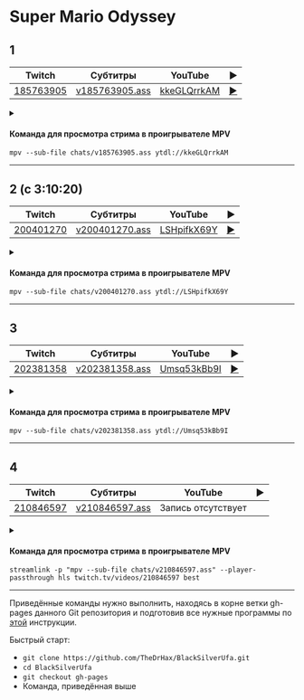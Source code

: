 <!-- video.js -->
<link href="https://cdnjs.cloudflare.com/ajax/libs/video.js/6.3.3/video-js.css" rel="stylesheet">
<script src="https://cdnjs.cloudflare.com/ajax/libs/video.js/6.3.3/video.js"></script>
<!-- videojs-youtube -->
<script src="https://cdnjs.cloudflare.com/ajax/libs/videojs-youtube/2.4.1/Youtube.js"></script>
<!-- libjass -->
<link href="https://cdn.jsdelivr.net/npm/libjass@0.11.0/libjass.css" rel="stylesheet">
<script src="https://cdn.jsdelivr.net/npm/libjass@0.11.0/libjass.js"></script>
<!-- videojs-ass -->
<link href="https://cdn.jsdelivr.net/npm/videojs-ass@0.8.0/src/videojs.ass.css" rel="stylesheet">
<script src="https://cdn.jsdelivr.net/npm/videojs-ass@0.8.0/src/videojs.ass.js"></script>
<!-- videojs-resolution-switcher -->
<script src="https://cdn.jsdelivr.net/npm/videojs-resolution-switcher@0.4.2/lib/videojs-resolution-switcher.min.js"></script>

<script>
function createPlayer(id, youtube, twitch) {
  videojs(id, {
    controls: true,
    nativeControlsForTouch: false,
    width: 640,
    height: 360,
    fluid: true,
    plugins: {
      ass: {
        src: ["../chats/v" + twitch + ".ass"],
        delay: -0.1,
      },
      videoJsResolutionSwitcher: {
        default: 'high',
        dynamicLabel: true
      }
    },
    techOrder: ["youtube"],
    sources: [{
      "type": "video/youtube",
      "src": "https://www.youtube.com/watch?v=" + youtube
    }]
  });
}
</script>

# Super Mario Odyssey

## 1

| Twitch | Субтитры | YouTube | ▶ |
| ------ | -------- | ------- | - |
| [185763905](https://www.twitch.tv/videos/185763905) | [v185763905.ass](../chats/v185763905.ass) | [kkeGLQrrkAM](https://www.youtube.com/watch?v=kkeGLQrrkAM) | <a href="/src/player.html?v=kkeGLQrrkAM&s=185763905" onclick="return openPlayer185763905()">▶</a> |

<script>
  function openPlayer185763905() {
    createPlayer("player-kkeGLQrrkAM", "kkeGLQrrkAM", "185763905");
    document.getElementById("spoiler-kkeGLQrrkAM").click();
    return false;
  }
</script>

<details>
  <summary id="spoiler-kkeGLQrrkAM"></summary>

  <div class="player-wrapper" style="margin-top: 32px">
    <video
      id="player-kkeGLQrrkAM"
      class="video-js vjs-default-skin vjs-big-play-centered" />
  </div>
</details>

#### Команда для просмотра стрима в проигрывателе MPV

```
mpv --sub-file chats/v185763905.ass ytdl://kkeGLQrrkAM
```

----
## 2 (с 3:10:20)

| Twitch | Субтитры | YouTube | ▶ |
| ------ | -------- | ------- | - |
| [200401270](https://www.twitch.tv/videos/200401270) | [v200401270.ass](../chats/v200401270.ass) | [LSHpifkX69Y](https://www.youtube.com/watch?v=LSHpifkX69Y) | <a href="/src/player.html?v=LSHpifkX69Y&s=200401270" onclick="return openPlayer200401270()">▶</a> |

<script>
  function openPlayer200401270() {
    createPlayer("player-LSHpifkX69Y", "LSHpifkX69Y", "200401270");
    document.getElementById("spoiler-LSHpifkX69Y").click();
    return false;
  }
</script>

<details>
  <summary id="spoiler-LSHpifkX69Y"></summary>

  <div class="player-wrapper" style="margin-top: 32px">
    <video
      id="player-LSHpifkX69Y"
      class="video-js vjs-default-skin vjs-big-play-centered" />
  </div>
</details>

#### Команда для просмотра стрима в проигрывателе MPV

```
mpv --sub-file chats/v200401270.ass ytdl://LSHpifkX69Y
```

----
## 3

| Twitch | Субтитры | YouTube | ▶ |
| ------ | -------- | ------- | - |
| [202381358](https://www.twitch.tv/videos/202381358) | [v202381358.ass](../chats/v202381358.ass) | [Umsq53kBb9I](https://www.youtube.com/watch?v=Umsq53kBb9I) | <a href="/src/player.html?v=Umsq53kBb9I&s=202381358" onclick="return openPlayer202381358()">▶</a> |

<script>
  function openPlayer202381358() {
    createPlayer("player-Umsq53kBb9I", "Umsq53kBb9I", "202381358");
    document.getElementById("spoiler-Umsq53kBb9I").click();
    return false;
  }
</script>

<details>
  <summary id="spoiler-Umsq53kBb9I"></summary>

  <div class="player-wrapper" style="margin-top: 32px">
    <video
      id="player-Umsq53kBb9I"
      class="video-js vjs-default-skin vjs-big-play-centered" />
  </div>
</details>

#### Команда для просмотра стрима в проигрывателе MPV

```
mpv --sub-file chats/v202381358.ass ytdl://Umsq53kBb9I
```

----
## 4

| Twitch | Субтитры | YouTube | ▶ |
| ------ | -------- | ------- | - |
| [210846597](https://www.twitch.tv/videos/210846597) | [v210846597.ass](../chats/v210846597.ass) | Запись отсутствует |  |

<script>
  function openPlayer210846597() {
    createPlayer("player-NULL", "NULL", "210846597");
    document.getElementById("spoiler-NULL").click();
    return false;
  }
</script>

<details>
  <summary id="spoiler-NULL"></summary>

  <div class="player-wrapper" style="margin-top: 32px">
    <video
      id="player-NULL"
      class="video-js vjs-default-skin vjs-big-play-centered" />
  </div>
</details>

#### Команда для просмотра стрима в проигрывателе MPV

```
streamlink -p "mpv --sub-file chats/v210846597.ass" --player-passthrough hls twitch.tv/videos/210846597 best
```

----

Приведённые команды нужно выполнить, находясь в корне ветки gh-pages данного Git репозитория и подготовив все нужные программы по [этой](../tutorials/watch-online.md) инструкции.

Быстрый старт:
* `git clone https://github.com/TheDrHax/BlackSilverUfa.git`
* `cd BlackSilverUfa`
* `git checkout gh-pages`
* Команда, приведённая выше

